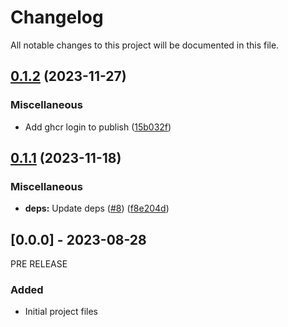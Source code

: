 # Changelog

All notable changes to this project will be documented in this file.

## [0.1.2](https://github.com/defenseunicorns/uds-capability-artifactory/compare/v0.1.1...v0.1.2) (2023-11-27)


### Miscellaneous

* Add ghcr login to publish ([15b032f](https://github.com/defenseunicorns/uds-capability-artifactory/commit/15b032fd027574ce87fd4d3f7ce5e94ac923cba9))

## [0.1.1](https://github.com/defenseunicorns/uds-capability-artifactory/compare/v0.1.0...v0.1.1) (2023-11-18)


### Miscellaneous

* **deps:** Update deps ([#8](https://github.com/defenseunicorns/uds-capability-artifactory/issues/8)) ([f8e204d](https://github.com/defenseunicorns/uds-capability-artifactory/commit/f8e204d144e14bc59ffe9963a4cbafa5fc65e724))

## [0.0.0] - 2023-08-28
PRE RELEASE

### Added
- Initial project files
